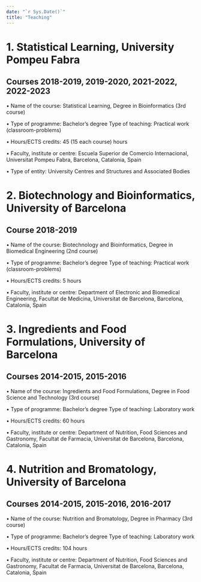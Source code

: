 ```yaml
---
date: "`r Sys.Date()`"
title: "Teaching"
---
```


# 1. Statistical Learning, University Pompeu Fabra
## Courses 2018-2019, 2019-2020, 2021-2022, 2022-2023
• Name of the course: Statistical Learning, Degree in Bioinformatics (3rd course)

• Type of programme: Bachelor’s degree Type of teaching: Practical work (classroom-problems)

• Hours/ECTS credits: 45 (15 each course) hours

• Faculty, institute or centre: Escuela Superior de Comercio Internacional, Universitat Pompeu Fabra, Barcelona, Catalonia, Spain

• Type of entity: University Centres and Structures and Associated Bodies

# 2. Biotechnology and Bioinformatics, University of Barcelona
## Course 2018-2019
• Name of the course: Biotechnology and Bioinformatics, Degree in Biomedical Engineering (2nd course)

• Type of programme: Bachelor’s degree Type of teaching: Practical work (classroom-problems)

• Hours/ECTS credits: 5 hours

• Faculty, institute or centre: Department of Electronic and Biomedical Engineering, Facultat de Medicina, Universitat de Barcelona, Barcelona, Catalonia, Spain

# 3. Ingredients and Food Formulations, University of Barcelona 
## Courses 2014-2015, 2015-2016
• Name of the course: Ingredients and Food Formulations, Degree in Food Science and Technology (3rd course)

• Type of programme: Bachelor’s degree Type of teaching: Laboratory work

• Hours/ECTS credits: 60 hours

• Faculty, institute or centre: Department of Nutrition, Food Sciences and Gastronomy, Facultat de Farmacia, Universitat de Barcelona, Barcelona, Catalonia, Spain

# 4. Nutrition and Bromatology, University of Barcelona 
## Courses 2014-2015, 2015-2016, 2016-2017
• Name of the course: Nutrition and Bromatology, Degree in Pharmacy (3rd course)

• Type of programme: Bachelor’s degree Type of teaching: Laboratory work

• Hours/ECTS credits: 104 hours

• Faculty, institute or centre: Department of Nutrition, Food Sciences and Gastronomy, Facultat de Farmacia, Universitat de Barcelona, Barcelona, Catalonia, Spain